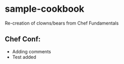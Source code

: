 # sample-cookbook

Re-creation of clowns/bears from Chef Fundamentals

Chef Conf:
----------

- Adding comments
- Test added
